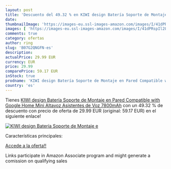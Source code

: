 ```yaml
---
layout: post
title: 'Descuento del 49.32 % en KIWI design Batería Soporte de Montaje e'
date: 
thumbnailImage: 'https://images-eu.ssl-images-amazon.com/images/I/41dPRspIl2L._SL200_.jpg'
images: [ 'https://images-eu.ssl-images-amazon.com/images/I/41dPRspIl2L._SL200_.jpg' ]
comments: true
category: ofertas
author: ring
slug: 'B07G2QNGFN-es'
description:
actualPrice: 29.99 EUR
currency: EUR
price: 29.99
comparePrice: 59.17 EUR
inStock: true
prodname: 'KIWI design Batería Soporte de Montaje en Pared Compatible with Google Home Mini Altavoz Asistentes de Voz  7800mAh'
country: 'es'
---
```


Tienes [KIWI design Batería Soporte de Montaje en Pared Compatible with Google Home Mini Altavoz Asistentes de Voz  7800mAh](https://www.amazon.es/dp/B07G2QNGFN/?tag=tolees-21) con un 49.32 % de descuento con precio de oferta de 29.99 EUR (original: 59.17 EUR) en el siguiente enlace!

[![KIWI design Batería Soporte de Montaje e](https://images-eu.ssl-images-amazon.com/images/I/41dPRspIl2L._SL200_.jpg)](https://www.amazon.es/dp/B07G2QNGFN/?tag=tolees-21)

Características principales:


[Accede a la oferta!!](https://www.amazon.es/dp/B07G2QNGFN/?tag=tolees-21)

Links participate in Amazon Associate program and might generate a comission on qualifying sales


